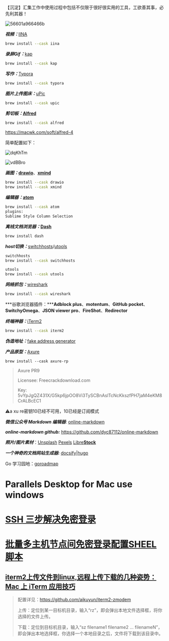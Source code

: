 【沉淀】汇集工作中使用过程中包括不仅限于很好很实用的工具，工欲善其事，必先利其器！

![56601a966466b](https://cdn.jsdelivr.net/gh/haoyutc/cos@main/uPic/20210609/56601a966466b.jpg)



***视频：***[IINA](https://iina.io/)

```bash
brew install --cask iina
```



***录屏Gif：***[kap](https://getkap.co/)

```bash
brew install --cask kap
```



***写作：***[Typora](https://typora.io/)

```bash
brew install --cask typora
```



***图片上传图床：***[uPic](https://github.com/gee1k/uPic)

```bash
brew install --cask upic
```



***剪切板：*****[Alfred](https://macwk.com/soft/alfred-4)**

```bash
brew install --cask alfred
```

https://macwk.com/soft/alfred-4

简单配置如下：

![dqKhTm](https://cdn.jsdelivr.net/gh/haoyutc/cos@main/uPic/20210609/dqKhTm.png)

![vdBBro](https://cdn.jsdelivr.net/gh/haoyutc/cos@main/uPic/20210609/vdBBro.png)



***画图：*****[drawio](https://www.diagrams.net/)**、**[xmind](https://www.xmind.cn/)**

```bash
brew install --cask drawio
brew install --cask xmind
```



***编辑器：*****[atom](https://atom.io/)**

```bash
brew install --cask atom
plugins:
Sublime Style Column Selection
```



***离线文档浏览器：*****[Dash](https://kapeli.com/dash)**

```bash
brew install dash
```



***host切换：***[switchhosts](https://oldj.github.io/SwitchHosts/)/[utools](https://u.tools/index.html)

```bash
switchhosts
brew install --cask switchhosts

utools
brew install --cask utools
```



***网络抓包：***[wireshark](https://www.wireshark.org/)

```bash
brew install --cask wireshark
```



***谷歌浏览器插件：*****Adblock plus**、**motentum**、**GitHub pocket**、**SwitchyOmega**、**JSON viewer pro**、**FireShot**、**Redirector**



***终端神器：***[iTerm2](https://vincef0ng.cn/post/iterm2-for-mac-tutorial/) 

```bash
brew install --cask iterm2
```



[iTerm2]: https://vincef0ng.cn/post/iterm2-for-mac-tutorial/	"iTerm2 + Oh My Zsh 配置 MacOS 超级终端"



***伪造地址：***[fake address generator](https://www.fakeaddressgenerator.com/ )

[fake address generator]: https://www.fakeaddressgenerator.com/	"如何伪造你想要的地址？"



***产品原型：***[Axure](https://www.axure.com/)

```shell
brew install --cask axure-rp
```

> Axure PR9
>
> Licensee:
> Freecrackdownload.com
>
> Key:
> 5vYpJgQZ431X/G5kp6jpOO8Vi3TySCBnAslTcNcKkszfPH7jaM4eKM8CrALBcEC1

⚠️a xu re密钥10已经不可用，10已经是订阅模式



***微信公众号 Markdown 编辑器***: [online-markdown](https://md.openwrite.cn/)

***online-markdown github:***  https://github.com/dyc87112/online-markdown



***照片/图片素材***：[Unsplash](https://unsplash.com/)	[Pexels](https://www.pexels.com/)	[Libre**Stock**](https://librestock.com/)



***一个神奇的文档网站生成器:***  [docsify](https://docsify.js.org/#/zh-cn/?id=docsify)|[hugo](https://gohugo.io/)

Go 学习园地：[goroadmap](http://www.topgoer.cn/)



# **Parallels Desktop for Mac use windows**



# [SSH 三步解决免密登录](https://blog.csdn.net/jeikerxiao/article/details/84105529)

# [批量多主机节点间免密登录配置SHEEL脚本](https://www.codenong.com/cs105811186/)



## [iterm2上传文件到linux,远程上传下载的几种姿势：Mac 上 iTerm 应用技巧](https://www.cxyzjd.com/article/weixin_42542420/116616131)

> 配置详见：https://github.com/aikuyun/iterm2-zmodem
>
> 上传：定位到某一目标机目录，输入“rz”，即会弹出本地文件选择框，将你选择的文件上传。
>
> 下载：定位到目标机目录，输入“sz filename1 filename2 … filenameN”，即会弹出本地选择框，你选择一个本地目录之后，文件将下载到该目录中。
